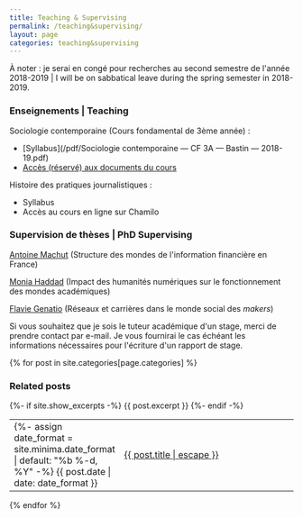 ```yaml
---
title: Teaching & Supervising
permalink: /teaching&supervising/
layout: page
categories: teaching&supervising
---
```


À noter : je serai en congé pour recherches au second semestre de l'année 2018-2019 | I will be on sabbatical leave during the spring semester in 2018-2019.

<h3>Enseignements | Teaching</h3>

Sociologie contemporaine (Cours fondamental de 3ème année) :
- [Syllabus](/pdf/Sociologie contemporaine — CF 3A — Bastin — 2018-19.pdf)
- [Accès (réservé) aux documents du cours](https://drive.google.com/drive/folders/0B5jxP8422LB8WkRJWGNiX1VQYTg?usp=sharing)

Histoire des pratiques journalistiques :
- Syllabus
- Accès au cours en ligne sur Chamilo

<h3>Supervision de thèses | PhD Supervising</h3>

[Antoine Machut](https://www.pacte-grenoble.fr/membres/antoine-machut) (Structure des mondes de l'information financière en France)

[Monia Haddad](https://www.pacte-grenoble.fr/membres/monia-haddad) (Impact des humanités numériques sur le fonctionnement des mondes académiques)

[Flavie Genatio](https://www.pacte-grenoble.fr/actualites/flavie-genatio-debute-une-these-a-pacte) (Réseaux et carrières dans le monde social des <i>makers</i>)

Si vous souhaitez que je sois le tuteur académique d'un stage, merci de prendre contact par e-mail. Je vous fournirai le cas échéant les informations nécessaires pour l'écriture d'un rapport de stage.


{% for post in site.categories[page.categories] %}
<h3>Related posts</h3>
  <table style="width:100%;border:none;">
    <tr>
      <td style="width:15%;border:none;">
      {%- assign date_format = site.minima.date_format | default: "%b %-d, %Y" -%}
      <span>{{ post.date | date: date_format }}</span>
      </td>
      <td style="border:none;">
        <a href="{{ post.url | relative_url }}">
          {{ post.title | escape }}
        </a>
      </td>
      {%- if site.show_excerpts -%}
        {{ post.excerpt }}
      {%- endif -%}
    </tr>
  </table>
{% endfor %}
  
